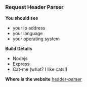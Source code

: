 ### Request Header Parser

**You should see**
- your ip address
- your language
- your operating system

**Build Details**
- Nodejs
- Express
- Cat-me (what? I like cats!)

**Where is the website**
[header-parser](https://splash-cellar.glitch.me/)
